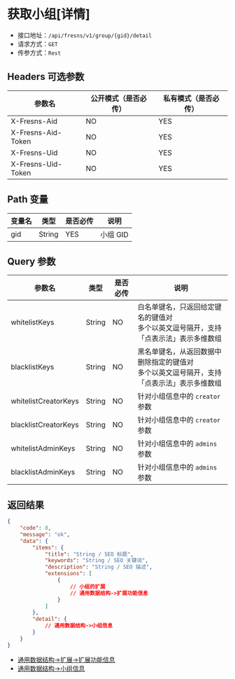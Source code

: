 # 获取小组[详情]

- 接口地址：`/api/fresns/v1/group/{gid}/detail`
- 请求方式：`GET`
- 传参方式：`Rest`

## Headers 可选参数

| 参数名 | 公开模式（是否必传） | 私有模式（是否必传） |
| --- | --- | --- |
| X-Fresns-Aid | NO | YES |
| X-Fresns-Aid-Token | NO | YES |
| X-Fresns-Uid | NO | YES |
| X-Fresns-Uid-Token | NO | YES |

## Path 变量

| 变量名 | 类型 | 是否必传 | 说明 |
| --- | --- | --- | --- |
| gid | String | YES | 小组 GID |

## Query 参数

| 参数名 | 类型 | 是否必传 | 说明 |
| --- | --- | --- | --- |
| whitelistKeys | String | NO | 白名单键名，只返回给定键名的键值对<br>多个以英文逗号隔开，支持「点表示法」表示多维数组 |
| blacklistKeys | String | NO | 黑名单键名，从返回数据中删除指定的键值对<br>多个以英文逗号隔开，支持「点表示法」表示多维数组 |
| whitelistCreatorKeys | String | NO | 针对小组信息中的 `creator` 参数 |
| blacklistCreatorKeys | String | NO | 针对小组信息中的 `creator` 参数 |
| whitelistAdminKeys | String | NO | 针对小组信息中的 `admins` 参数 |
| blacklistAdminKeys | String | NO | 针对小组信息中的 `admins` 参数 |

## 返回结果

```json
{
    "code": 0,
    "message": "ok",
    "data": {
        "items": {
            "title": "String / SEO 标题",
            "keywords": "String / SEO 关键词",
            "description": "String / SEO 描述",
            "extensions": [
                {
                    // 小组的扩展
                    // 通用数据结构->扩展功能信息
                }
            ]
        },
        "detail": {
            // 通用数据结构->小组信息
        }
    }
}
```

- [通用数据结构->扩展->扩展功能信息](../../reference/data/extends.md#扩展功能信息)
- [通用数据结构->小组信息](../../reference/data/group.md)
